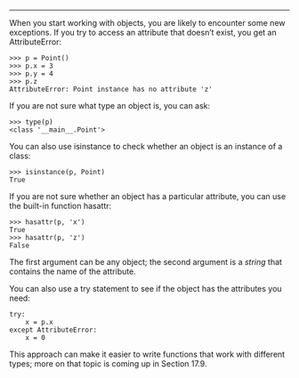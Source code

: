 ---------

When you start working with objects, you are likely to encounter some new exceptions. If you try to access an attribute that doesn’t exist, you get an <span>AttributeError</span>:

    >>> p = Point()
    >>> p.x = 3
    >>> p.y = 4
    >>> p.z
    AttributeError: Point instance has no attribute 'z'

If you are not sure what type an object is, you can ask:

    >>> type(p)
    <class '__main__.Point'>

You can also use <span>isinstance</span> to check whether an object is an instance of a class:

    >>> isinstance(p, Point)
    True

If you are not sure whether an object has a particular attribute, you can use the built-in function <span>hasattr</span>:

    >>> hasattr(p, 'x')
    True
    >>> hasattr(p, 'z')
    False

The first argument can be any object; the second argument is a <span>*string*</span> that contains the name of the attribute.

You can also use a <span>try</span> statement to see if the object has the attributes you need:

    try:
        x = p.x
    except AttributeError:
        x = 0

This approach can make it easier to write functions that work with different types; more on that topic is coming up in Section 17.9.

